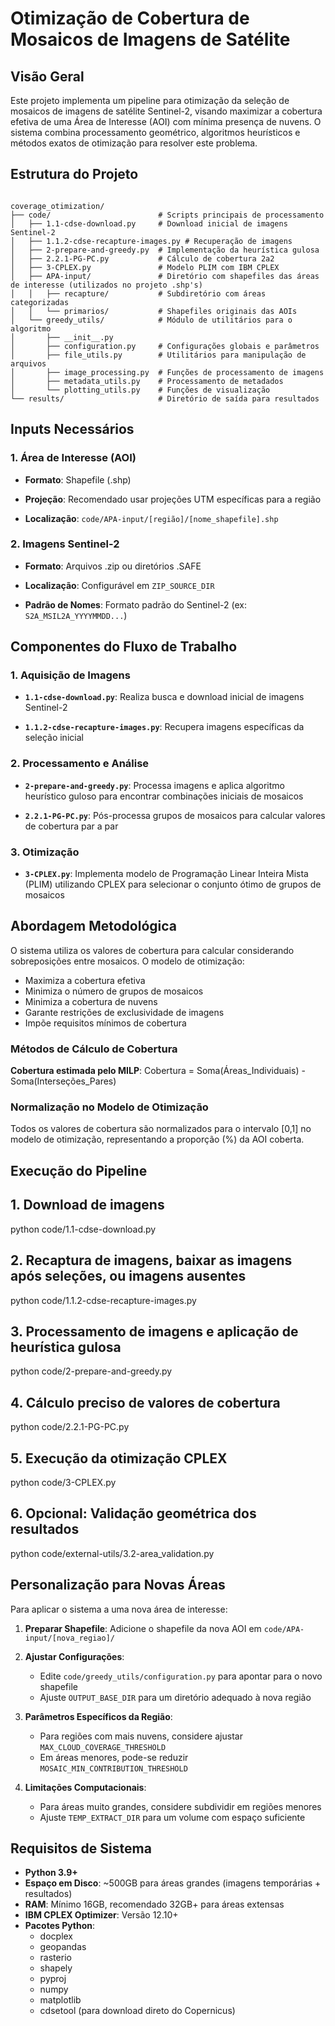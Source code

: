 # Otimização de Cobertura de Mosaicos de Imagens de Satélite

## Visão Geral

Este projeto implementa um pipeline para otimização da seleção de mosaicos de imagens de satélite Sentinel-2, visando maximizar a cobertura efetiva de uma Área de Interesse (AOI) com mínima presença de nuvens. O sistema combina processamento geométrico, algoritmos heurísticos e métodos exatos de otimização para resolver este problema.

## Estrutura do Projeto

```text

coverage_otimization/
├── code/                        # Scripts principais de processamento
│   ├── 1.1-cdse-download.py     # Download inicial de imagens Sentinel-2
│   ├── 1.1.2-cdse-recapture-images.py # Recuperação de imagens
│   ├── 2-prepare-and-greedy.py  # Implementação da heurística gulosa
│   ├── 2.2.1-PG-PC.py           # Cálculo de cobertura 2a2
│   ├── 3-CPLEX.py               # Modelo PLIM com IBM CPLEX
│   ├── APA-input/               # Diretório com shapefiles das áreas de interesse (utilizados no projeto .shp's)
│   │   ├── recapture/           # Subdiretório com áreas categorizadas
│   │   └── primarios/           # Shapefiles originais das AOIs
│   └── greedy_utils/            # Módulo de utilitários para o algoritmo
│       ├── __init__.py
│       ├── configuration.py     # Configurações globais e parâmetros
│       ├── file_utils.py        # Utilitários para manipulação de arquivos
│       ├── image_processing.py  # Funções de processamento de imagens
│       ├── metadata_utils.py    # Processamento de metadados
│       └── plotting_utils.py    # Funções de visualização
└── results/                     # Diretório de saída para resultados

````

## Inputs Necessários

### 1. Área de Interesse (AOI)

- __Formato__: Shapefile (.shp)

- __Projeção__: Recomendado usar projeções UTM específicas para a região

- __Localização__: ```code/APA-input/[região]/[nome_shapefile].shp```

### 2. Imagens Sentinel-2

- __Formato__: Arquivos .zip ou diretórios .SAFE

- __Localização__: Configurável em `ZIP_SOURCE_DIR`

- __Padrão de Nomes__: Formato padrão do Sentinel-2 (ex: `S2A_MSIL2A_YYYYMMDD...`)

## Componentes do Fluxo de Trabalho

### 1. Aquisição de Imagens

- __`1.1-cdse-download.py`__: Realiza busca e download inicial de imagens Sentinel-2

- __`1.1.2-cdse-recapture-images.py`__: Recupera imagens específicas da seleção inicial

### 2. Processamento e Análise

- __`2-prepare-and-greedy.py`__: Processa imagens e aplica algoritmo heurístico guloso para encontrar combinações iniciais de mosaicos

- __`2.2.1-PG-PC.py`__: Pós-processa grupos de mosaicos para calcular valores de cobertura par a par

### 3. Otimização

- __`3-CPLEX.py`__: Implementa modelo de Programação Linear Inteira Mista (PLIM) utilizando CPLEX para selecionar o conjunto ótimo de grupos de mosaicos

## Abordagem Metodológica

O sistema utiliza os valores de cobertura para calcular considerando sobreposições entre mosaicos. O modelo de otimização:

- Maximiza a cobertura efetiva
- Minimiza o número de grupos de mosaicos
- Minimiza a cobertura de nuvens
- Garante restrições de exclusividade de imagens
- Impõe requisitos mínimos de cobertura

### Métodos de Cálculo de Cobertura

__Cobertura estimada pelo MILP__: Cobertura = Soma(Áreas_Individuais) - Soma(Interseções_Pares)

### Normalização no Modelo de Otimização

Todos os valores de cobertura são normalizados para o intervalo [0,1] no modelo de otimização, representando a proporção (%) da AOI coberta.

## Execução do Pipeline

## 1. Download de imagens

python code/1.1-cdse-download.py

## 2. Recaptura de imagens, baixar as imagens após seleções, ou imagens ausentes

python code/1.1.2-cdse-recapture-images.py

## 3. Processamento de imagens e aplicação de heurística gulosa

python code/2-prepare-and-greedy.py

## 4. Cálculo preciso de valores de cobertura

python code/2.2.1-PG-PC.py

## 5. Execução da otimização CPLEX

python code/3-CPLEX.py

## 6. Opcional: Validação geométrica dos resultados

python code/external-utils/3.2-area_validation.py

## Personalização para Novas Áreas

Para aplicar o sistema a uma nova área de interesse:

1. __Preparar Shapefile__: Adicione o shapefile da nova AOI em `code/APA-input/[nova_regiao]/`

2. __Ajustar Configurações__:

   - Edite `code/greedy_utils/configuration.py` para apontar para o novo shapefile
   - Ajuste `OUTPUT_BASE_DIR` para um diretório adequado à nova região

3. __Parâmetros Específicos da Região__:

   - Para regiões com mais nuvens, considere ajustar `MAX_CLOUD_COVERAGE_THRESHOLD`
   - Em áreas menores, pode-se reduzir `MOSAIC_MIN_CONTRIBUTION_THRESHOLD`

4. __Limitações Computacionais__:

   - Para áreas muito grandes, considere subdividir em regiões menores
   - Ajuste `TEMP_EXTRACT_DIR` para um volume com espaço suficiente

## Requisitos de Sistema

- __Python 3.9+__
- __Espaço em Disco__: ~500GB para áreas grandes (imagens temporárias + resultados)
- __RAM__: Mínimo 16GB, recomendado 32GB+ para áreas extensas
- __IBM CPLEX Optimizer__: Versão 12.10+
- __Pacotes Python__:
  - docplex
  - geopandas
  - rasterio
  - shapely
  - pyproj
  - numpy
  - matplotlib
  - cdsetool (para download direto do Copernicus)
  